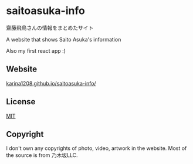 # saitoasuka-info
齋藤飛鳥さんの情報をまとめたサイト

A website that shows Saito Asuka's information

Also my first react app :)

## Website
[karina1208.github.io/saitoasuka-info/](https://karina1208.github.io/saitoasuka-info/#/)

## License
[MIT](https://choosealicense.com/licenses/mit/)

## Copyright
I don't own any copyrights of photo, video, artwork in the website. 
Most of the source is from 乃木坂LLC.
